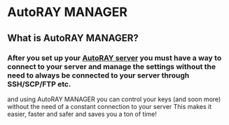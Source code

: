 # AutoRAY MANAGER

## What is AutoRAY MANAGER?
### After you set up your [AutoRAY server](https://github.com/iWebbIO/AUTORAY) you must have a way to connect to your server and manage the settings without the need to always be connected to your server through SSH/SCP/FTP etc.
and using AutoRAY MANAGER you can control your keys (and soon more) without the need of a constant connection to your server
This makes it easier, faster and safer and saves you a ton of time!
